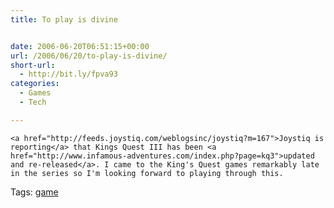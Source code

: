 ```yaml
---
title: To play is divine


date: 2006-06-20T06:51:15+00:00
url: /2006/06/20/to-play-is-divine/
short-url:
  - http://bit.ly/fpva93
categories:
  - Games
  - Tech

---
```

<div class='microid-mailto+http:sha1:6650b38a077d10c79c711685326638f677126843'>
  
    <a href="http://feeds.joystiq.com/weblogsinc/joystiq?m=167">Joystiq is reporting</a> that Kings Quest III has been <a href="http://www.infamous-adventures.com/index.php?page=kq3">updated and re-released</a>. I came to the King's Quest games remarkably late in the series so I'm looking forward to playing through this.
  
</div>

<div class="st-post-tags">
  Tags: <a href="http://www.cavort.org/tag/game/" title="game" rel="tag">game</a><br />
</div>